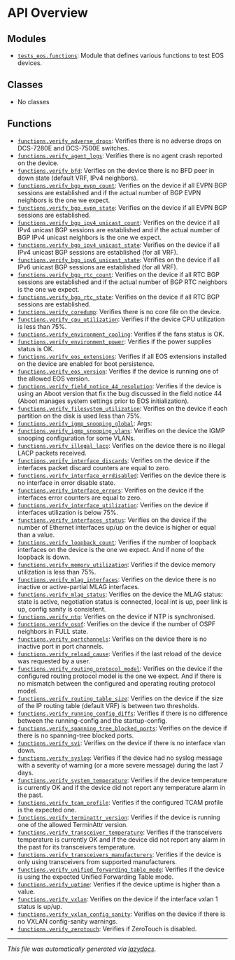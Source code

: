 <!-- markdownlint-disable -->

# API Overview

## Modules

- [`tests_eos.functions`](./tests_eos.functions.md#module-tests_eosfunctions): Module that defines various functions to test EOS devices.

## Classes

- No classes

## Functions

- [`functions.verify_adverse_drops`](./tests_eos.functions.md#function-verify_adverse_drops): Verifies there is no adverse drops on DCS-7280E and DCS-7500E switches.
- [`functions.verify_agent_logs`](./tests_eos.functions.md#function-verify_agent_logs): Verifies there is no agent crash reported on the device.
- [`functions.verify_bfd`](./tests_eos.functions.md#function-verify_bfd): Verifies on the device there is no BFD peer in down state (default VRF, IPv4 neighbors).
- [`functions.verify_bgp_evpn_count`](./tests_eos.functions.md#function-verify_bgp_evpn_count): Verifies on the device if all EVPN BGP sessions are established and if the actual number of BGP EVPN neighbors is the one we expect.
- [`functions.verify_bgp_evpn_state`](./tests_eos.functions.md#function-verify_bgp_evpn_state): Verifies on the device if all EVPN BGP sessions are established.
- [`functions.verify_bgp_ipv4_unicast_count`](./tests_eos.functions.md#function-verify_bgp_ipv4_unicast_count): Verifies on the device if all IPv4 unicast BGP sessions are established and if the actual number of BGP IPv4 unicast neighbors is the one we expect.
- [`functions.verify_bgp_ipv4_unicast_state`](./tests_eos.functions.md#function-verify_bgp_ipv4_unicast_state): Verifies on the device if all IPv4 unicast BGP sessions are established (for all VRF).
- [`functions.verify_bgp_ipv6_unicast_state`](./tests_eos.functions.md#function-verify_bgp_ipv6_unicast_state): Verifies on the device if all IPv6 unicast BGP sessions are established (for all VRF).
- [`functions.verify_bgp_rtc_count`](./tests_eos.functions.md#function-verify_bgp_rtc_count): Verifies on the device if all RTC BGP sessions are established and if the actual number of BGP RTC neighbors is the one we expect.
- [`functions.verify_bgp_rtc_state`](./tests_eos.functions.md#function-verify_bgp_rtc_state): Verifies on the device if all RTC BGP sessions are established.
- [`functions.verify_coredump`](./tests_eos.functions.md#function-verify_coredump): Verifies there is no core file on the device.
- [`functions.verify_cpu_utilization`](./tests_eos.functions.md#function-verify_cpu_utilization): Verifies if the device CPU utilization is less than 75%.
- [`functions.verify_environment_cooling`](./tests_eos.functions.md#function-verify_environment_cooling): Verifies if the fans status is OK.
- [`functions.verify_environment_power`](./tests_eos.functions.md#function-verify_environment_power): Verifies if the power supplies status is OK.
- [`functions.verify_eos_extensions`](./tests_eos.functions.md#function-verify_eos_extensions): Verifies if all EOS extensions installed on the device are enabled for boot persistence.
- [`functions.verify_eos_version`](./tests_eos.functions.md#function-verify_eos_version): Verifies if the device is running one of the allowed EOS version.
- [`functions.verify_field_notice_44_resolution`](./tests_eos.functions.md#function-verify_field_notice_44_resolution): Verifies if the device is using an Aboot version that fix the bug discussed in the field notice 44 (Aboot manages system settings prior to EOS initialization).
- [`functions.verify_filesystem_utilization`](./tests_eos.functions.md#function-verify_filesystem_utilization): Verifies on the device if each partition on the disk is used less than 75%.
- [`functions.verify_igmp_snooping_global`](./tests_eos.functions.md#function-verify_igmp_snooping_global): Args:
- [`functions.verify_igmp_snooping_vlans`](./tests_eos.functions.md#function-verify_igmp_snooping_vlans): Verifies on the device the IGMP snooping configuration for some VLANs.
- [`functions.verify_illegal_lacp`](./tests_eos.functions.md#function-verify_illegal_lacp): Verifies on the device there is no illegal LACP packets received.
- [`functions.verify_interface_discards`](./tests_eos.functions.md#function-verify_interface_discards): Verifies on the device if the interfaces packet discard counters are equal to zero.
- [`functions.verify_interface_errdisabled`](./tests_eos.functions.md#function-verify_interface_errdisabled): Verifies on the device there is no interface in error disable state.
- [`functions.verify_interface_errors`](./tests_eos.functions.md#function-verify_interface_errors): Verifies on the device if the interfaces error counters are equal to zero.
- [`functions.verify_interface_utilization`](./tests_eos.functions.md#function-verify_interface_utilization): Verifies on the device if interfaces utilization is below 75%.
- [`functions.verify_interfaces_status`](./tests_eos.functions.md#function-verify_interfaces_status): Verifies on the device if the number of Ethernet interfaces up/up on the device is higher or equal than a value.
- [`functions.verify_loopback_count`](./tests_eos.functions.md#function-verify_loopback_count): Verifies if the number of loopback interfaces on the device is the one we expect. And if none of the loopback is down.
- [`functions.verify_memory_utilization`](./tests_eos.functions.md#function-verify_memory_utilization): Verifies if the device memory utilization is less than 75%.
- [`functions.verify_mlag_interfaces`](./tests_eos.functions.md#function-verify_mlag_interfaces): Verifies on the device there is no inactive or active-partial MLAG interfaces.
- [`functions.verify_mlag_status`](./tests_eos.functions.md#function-verify_mlag_status): Verifies on the device the MLAG status: state is active, negotiation status is connected, local int is up, peer link is up, config sanity is consistent.
- [`functions.verify_ntp`](./tests_eos.functions.md#function-verify_ntp): Verifies on the device if NTP is synchronised.
- [`functions.verify_ospf`](./tests_eos.functions.md#function-verify_ospf): Verifies on the device if the number of OSPF neighbors in FULL state.
- [`functions.verify_portchannels`](./tests_eos.functions.md#function-verify_portchannels): Verifies on the device there is no inactive port in port channels.
- [`functions.verify_reload_cause`](./tests_eos.functions.md#function-verify_reload_cause): Verifies if the last reload of the device was requested by a user.
- [`functions.verify_routing_protocol_model`](./tests_eos.functions.md#function-verify_routing_protocol_model): Verifies on the device if the configured routing protocol model is the one we expect. And if there is no mismatch between the configured and operating routing protocol model.
- [`functions.verify_routing_table_size`](./tests_eos.functions.md#function-verify_routing_table_size): Verifies on the device if the size of the IP routing table (default VRF) is between two thresholds.
- [`functions.verify_running_config_diffs`](./tests_eos.functions.md#function-verify_running_config_diffs): Verifies if there is no difference between the running-config and the startup-config.
- [`functions.verify_spanning_tree_blocked_ports`](./tests_eos.functions.md#function-verify_spanning_tree_blocked_ports): Verifies on the device if there is no spanning-tree blocked ports.
- [`functions.verify_svi`](./tests_eos.functions.md#function-verify_svi): Verifies on the device if there is no interface vlan down.
- [`functions.verify_syslog`](./tests_eos.functions.md#function-verify_syslog): Verifies if the device had no syslog message with a severity of warning (or a more severe message) during the last 7 days.
- [`functions.verify_system_temperature`](./tests_eos.functions.md#function-verify_system_temperature): Verifies if the device temperature is currently OK and if the device did not report any temperature alarm in the past.
- [`functions.verify_tcam_profile`](./tests_eos.functions.md#function-verify_tcam_profile): Verifies if the configured TCAM profile is the expected one.
- [`functions.verify_terminattr_version`](./tests_eos.functions.md#function-verify_terminattr_version): Verifies if the device is running one of the allowed TerminAttr version.
- [`functions.verify_transceiver_temperature`](./tests_eos.functions.md#function-verify_transceiver_temperature): Verifies if the transceivers temperature is currently OK and if the device did not report any alarm in the past for its transceivers temperature.
- [`functions.verify_transceivers_manufacturers`](./tests_eos.functions.md#function-verify_transceivers_manufacturers): Verifies if the device is only using transceivers from supported manufacturers.
- [`functions.verify_unified_forwarding_table_mode`](./tests_eos.functions.md#function-verify_unified_forwarding_table_mode): Verifies if the device is using the expected Unified Forwarding Table mode.
- [`functions.verify_uptime`](./tests_eos.functions.md#function-verify_uptime): Verifies if the device uptime is higher than a value.
- [`functions.verify_vxlan`](./tests_eos.functions.md#function-verify_vxlan): Verifies on the device if the interface vxlan 1 status is up/up.
- [`functions.verify_vxlan_config_sanity`](./tests_eos.functions.md#function-verify_vxlan_config_sanity): Verifies on the device if there is no VXLAN config-sanity warnings.
- [`functions.verify_zerotouch`](./tests_eos.functions.md#function-verify_zerotouch): Verifies if ZeroTouch is disabled.


---

_This file was automatically generated via [lazydocs](https://github.com/ml-tooling/lazydocs)._
